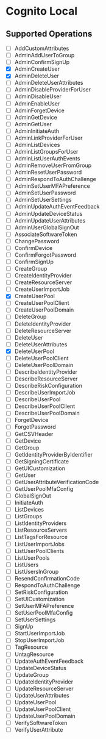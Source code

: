 # Cognito Local

## Supported Operations
   - [ ] AddCustomAttributes
   - [ ] AdminAddUserToGroup
   - [ ] AdminConfirmSignUp
   - [x] AdminCreateUser
   - [x] AdminDeleteUser
   - [ ] AdminDeleteUserAttributes
   - [ ] AdminDisableProviderForUser
   - [ ] AdminDisableUser
   - [ ] AdminEnableUser
   - [ ] AdminForgetDevice
   - [ ] AdminGetDevice
   - [ ] AdminGetUser
   - [ ] AdminInitiateAuth
   - [ ] AdminLinkProviderForUser
   - [ ] AdminListDevices
   - [ ] AdminListGroupsForUser
   - [ ] AdminListUserAuthEvents
   - [ ] AdminRemoveUserFromGroup
   - [ ] AdminResetUserPassword
   - [ ] AdminRespondToAuthChallenge
   - [ ] AdminSetUserMFAPreference
   - [ ] AdminSetUserPassword
   - [ ] AdminSetUserSettings
   - [ ] AdminUpdateAuthEventFeedback
   - [ ] AdminUpdateDeviceStatus
   - [ ] AdminUpdateUserAttributes
   - [ ] AdminUserGlobalSignOut
   - [ ] AssociateSoftwareToken
   - [ ] ChangePassword
   - [ ] ConfirmDevice
   - [ ] ConfirmForgotPassword
   - [ ] ConfirmSignUp
   - [ ] CreateGroup
   - [ ] CreateIdentityProvider
   - [ ] CreateResourceServer
   - [ ] CreateUserImportJob
   - [x] CreateUserPool
   - [ ] CreateUserPoolClient
   - [ ] CreateUserPoolDomain
   - [ ] DeleteGroup
   - [ ] DeleteIdentityProvider
   - [ ] DeleteResourceServer
   - [ ] DeleteUser
   - [ ] DeleteUserAttributes
   - [x] DeleteUserPool
   - [ ] DeleteUserPoolClient
   - [ ] DeleteUserPoolDomain
   - [ ] DescribeIdentityProvider
   - [ ] DescribeResourceServer
   - [ ] DescribeRiskConfiguration
   - [ ] DescribeUserImportJob
   - [ ] DescribeUserPool
   - [ ] DescribeUserPoolClient
   - [ ] DescribeUserPoolDomain
   - [ ] ForgetDevice
   - [ ] ForgotPassword
   - [ ] GetCSVHeader
   - [ ] GetDevice
   - [ ] GetGroup
   - [ ] GetIdentityProviderByIdentifier
   - [ ] GetSigningCertificate
   - [ ] GetUICustomization
   - [ ] GetUser
   - [ ] GetUserAttributeVerificationCode
   - [ ] GetUserPoolMfaConfig
   - [ ] GlobalSignOut
   - [ ] InitiateAuth
   - [ ] ListDevices
   - [ ] ListGroups
   - [ ] ListIdentityProviders
   - [ ] ListResourceServers
   - [ ] ListTagsForResource
   - [ ] ListUserImportJobs
   - [ ] ListUserPoolClients
   - [ ] ListUserPools
   - [ ] ListUsers
   - [ ] ListUsersInGroup
   - [ ] ResendConfirmationCode
   - [ ] RespondToAuthChallenge
   - [ ] SetRiskConfiguration
   - [ ] SetUICustomization
   - [ ] SetUserMFAPreference
   - [ ] SetUserPoolMfaConfig
   - [ ] SetUserSettings
   - [ ] SignUp
   - [ ] StartUserImportJob
   - [ ] StopUserImportJob
   - [ ] TagResource
   - [ ] UntagResource
   - [ ] UpdateAuthEventFeedback
   - [ ] UpdateDeviceStatus
   - [ ] UpdateGroup
   - [ ] UpdateIdentityProvider
   - [ ] UpdateResourceServer
   - [ ] UpdateUserAttributes
   - [ ] UpdateUserPool
   - [ ] UpdateUserPoolClient
   - [ ] UpdateUserPoolDomain
   - [ ] VerifySoftwareToken
   - [ ] VerifyUserAttribute
